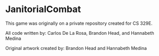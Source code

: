 # JanitorialCombat

This game was originally on a private repository created for CS 329E.

All code written by: Carlos De La Rosa, Brandon Head, and Hannabeth Medina

Original artwork created by: Brandon Head and Hannabeth Medina
